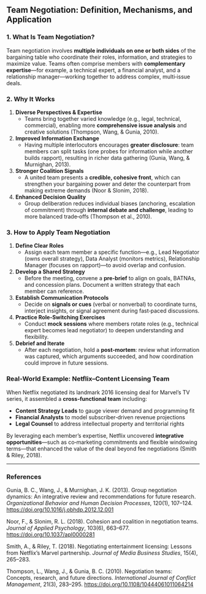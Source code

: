 ## Team Negotiation: Definition, Mechanisms, and Application

### 1. What Is Team Negotiation?  
Team negotiation involves **multiple individuals on one or both sides** of the bargaining table who coordinate their roles, information, and strategies to maximize value. Teams often comprise members with **complementary expertise**—for example, a technical expert, a financial analyst, and a relationship manager—working together to address complex, multi‐issue deals.

### 2. Why It Works  
1. **Diverse Perspectives & Expertise**  
   - Teams bring together varied knowledge (e.g., legal, technical, commercial), enabling more **comprehensive issue analysis** and creative solutions (Thompson, Wang, & Gunia, 2010).  
2. **Improved Information Exchange**  
   - Having multiple interlocutors encourages **greater disclosure**: team members can split tasks (one probes for information while another builds rapport), resulting in richer data gathering (Gunia, Wang, & Murnighan, 2013).  
3. **Stronger Coalition Signals**  
   - A united team presents a **credible, cohesive front**, which can strengthen your bargaining power and deter the counterpart from making extreme demands (Noor & Slonim, 2018).  
4. **Enhanced Decision Quality**  
   - Group deliberation reduces individual biases (anchoring, escalation of commitment) through **internal debate and challenge**, leading to more balanced trade‐offs (Thompson et al., 2010).

### 3. How to Apply Team Negotiation  
1. **Define Clear Roles**  
   - Assign each team member a specific function—e.g., Lead Negotiator (owns overall strategy), Data Analyst (monitors metrics), Relationship Manager (focuses on rapport)—to avoid overlap and confusion.  
2. **Develop a Shared Strategy**  
   - Before the meeting, convene a **pre‐brief** to align on goals, BATNAs, and concession plans. Document a written strategy that each member can reference.  
3. **Establish Communication Protocols**  
   - Decide on **signals or cues** (verbal or nonverbal) to coordinate turns, interject insights, or signal agreement during fast‐paced discussions.  
4. **Practice Role‐Switching Exercises**  
   - Conduct **mock sessions** where members rotate roles (e.g., technical expert becomes lead negotiator) to deepen understanding and flexibility.  
5. **Debrief and Iterate**  
   - After each negotiation, hold a **post‐mortem**: review what information was captured, which arguments succeeded, and how coordination could improve in future sessions.

### Real‑World Example: Netflix–Content Licensing Team  
When Netflix negotiated its landmark 2016 licensing deal for Marvel’s TV series, it assembled a **cross‑functional team** including:  
- **Content Strategy Leads** to gauge viewer demand and programming fit  
- **Financial Analysts** to model subscriber‐driven revenue projections  
- **Legal Counsel** to address intellectual property and territorial rights  

By leveraging each member’s expertise, Netflix uncovered **integrative opportunities**—such as co‑marketing commitments and flexible windowing terms—that enhanced the value of the deal beyond fee negotiations (Smith & Riley, 2018).

---

### References

Gunia, B. C., Wang, J., & Murnighan, J. K. (2013). Group negotiation dynamics: An integrative review and recommendations for future research. *Organizational Behavior and Human Decision Processes*, 120(1), 107–124. https://doi.org/10.1016/j.obhdp.2012.12.001

Noor, F., & Slonim, R. L. (2018). Cohesion and coalition in negotiation teams. *Journal of Applied Psychology*, 103(6), 663–677. https://doi.org/10.1037/apl0000281

Smith, A., & Riley, T. (2018). Negotiating entertainment licensing: Lessons from Netflix’s Marvel partnership. *Journal of Media Business Studies*, 15(4), 265–283.  

Thompson, L., Wang, J., & Gunia, B. C. (2010). Negotiation teams: Concepts, research, and future directions. *International Journal of Conflict Management*, 21(3), 283–295. https://doi.org/10.1108/10444061011064214  
